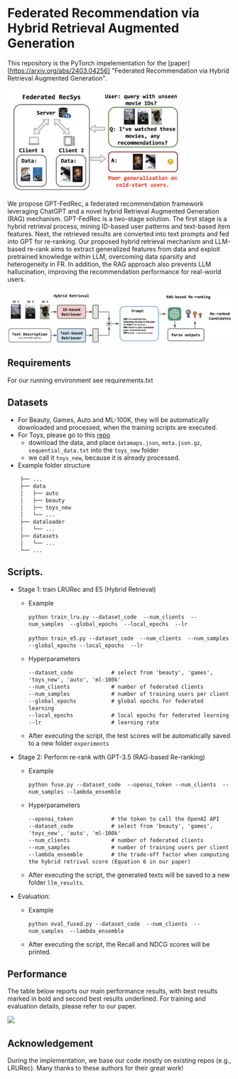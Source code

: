 # Federated Recommendation via Hybrid Retrieval Augmented Generation

This repository is the PyTorch impelementation for the [paper][https://arxiv.org/abs/2403.04256] "Federated Recommendation via Hybrid Retrieval Augmented Generation".

<img src=media/fig1.jpg width=400>

We propose GPT-FedRec, a federated recommendation framework leveraging ChatGPT and a novel hybrid Retrieval Augmented Generation (RAG) mechanism. GPT-FedRec is a two-stage solution. The first stage is a hybrid retrieval process, mining ID-based user patterns and text-based item features. Next, the retrieved results are converted into text prompts and fed into GPT for re-ranking. Our proposed hybrid retrieval mechanism and LLM-based re-rank aims to extract generalized features from data and exploit pretrained knowledge within LLM, overcoming data sparsity and heterogeneity in FR. In addition, the RAG approach also prevents LLM hallucination, improving the recommendation performance for real-world users.

<img src=media/fig2.jpg>

<!-- ## Citing 

Please consider citing the following paper if you use our methods in your research:
```
@inproceedings{zeng2022attacking,
  title={On Attacking Out-Domain Uncertainty Estimation in Deep Neural Networks},
  author={Zeng, Huimin and Yue, Zhenrui and Zhang, Yang and Kou, Ziyi and Shang, Lanyu and Wang, Dong},
  year={2022},
  organization={IJCAI}
}
``` -->

## Requirements

For our running environment see requirements.txt

## Datasets
- For Beauty, Games, Auto and ML-100K, they will be automatically downloaded and processed, when the training scripts are executed.
- For Toys, please go to this [repo](https://github.com/jeykigung/P5?tab=readme-ov-file)
   - download the data, and place `datamaps.json`, `meta.json.gz`, `sequential_data.txt` into the `toys_new` folder
   - we call it `toys_new`, because it is already processed.
- Example folder structure
```
    ├── ...
    ├── data                   
    │   ├── auto 
    │   ├── beauty
    │   ├── toys_new
    │   └── ...
    ├── dataloader
    │   └── ...
    ├── datasets
    │   └── ...
    └── ...
```
## Scripts.

- Stage 1: train LRURec and E5 (Hybrid Retrieval)
   - Example
       ```
       python train_lru.py --dataset_code  --num_clients  --num_samples  --global_epochs  --local_epochs  --lr 
    
       python train_e5.py --dataset_code  --num_clients  --num_samples  --global_epochs --local_epochs  --lr
       ```
   - Hyperparameters
      ```
      --dataset_code            # select from 'beauty', 'games', 'toys_new', 'auto', 'ml-100k'
      --num_clients             # number of federated clients
      --num_samples             # number of training users per client
      --global_epochs           # global epochs for federated learning
      --local_epochs            # local epochs for federated learning
      --lr                      # learning rate
      ```
    - After executing the script, the test scores will be automatically saved to a new folder `experiments`

- Stage 2: Perform re-rank with GPT-3.5 (RAG-based Re-ranking)
    - Example
       ```
       python fuse.py --dataset_code  --openai_token --num_clients  --num_samples --lambda_ensemble 
       ```
   - Hyperparameters
      ```
      --openai_token            # the token to call the OpenAI API
      --dataset_code            # select from 'beauty', 'games', 'toys_new', 'auto', 'ml-100k'
      --num_clients             # number of federated clients
      --num_samples             # number of training users per client
      --lambda_ensemble         # the trade-off factor when computing the hybrid retrival score (Equation 6 in our paper)
      ```   
    - After executing the script, the generated texts will be saved to a new folder `llm_results`.

- Evaluation: 
    - Example
       ```
       python eval_fused.py --dataset_code  --num_clients  --num_samples  --lambda_ensemble 

       ```
    - After executing the script, the Recall and NDCG scores will be printed.


## Performance

The table below reports our main performance results, with best results marked in bold and second best results underlined. For training and evaluation details, please refer to our paper.

<img src=media/results.jpg width=800>

## Acknowledgement

During the implementation, we base our code mostly on existing repos (e.g., LRURec). Many thanks to these authors for their great work!
